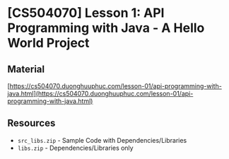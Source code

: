 ﻿# [CS504070] Lesson 1: API Programming with Java - A Hello World Project


## Material

[https://cs504070.duonghuuphuc.com/lesson-01/api-programming-with-java.html](https://cs504070.duonghuuphuc.com/lesson-01/api-programming-with-java.html)


## Resources

 - `src_libs.zip` - Sample Code with Dependencies/Libraries
 - `libs.zip` - Dependencies/Libraries only

